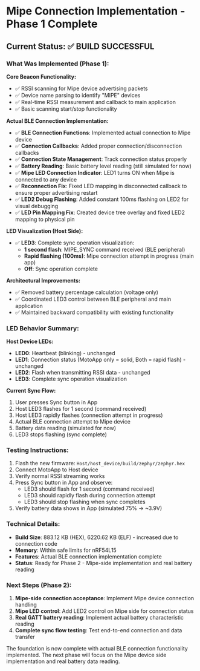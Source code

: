 # Mipe Connection Implementation - Phase 1 Complete

## Current Status: ✅ BUILD SUCCESSFUL

### What Was Implemented (Phase 1):

**Core Beacon Functionality:**
- ✅ RSSI scanning for Mipe device advertising packets
- ✅ Device name parsing to identify "MIPE" devices
- ✅ Real-time RSSI measurement and callback to main application
- ✅ Basic scanning start/stop functionality

**Actual BLE Connection Implementation:**
- ✅ **BLE Connection Functions**: Implemented actual connection to Mipe device
- ✅ **Connection Callbacks**: Added proper connection/disconnection callbacks
- ✅ **Connection State Management**: Track connection status properly
- ✅ **Battery Reading**: Basic battery level reading (still simulated for now)
- ✅ **Mipe LED Connection Indicator**: LED1 turns ON when Mipe is connected to any device
- ✅ **Reconnection Fix**: Fixed LED mapping in disconnected callback to ensure proper advertising restart
- ✅ **LED2 Debug Flashing**: Added constant 100ms flashing on LED2 for visual debugging
- ✅ **LED Pin Mapping Fix**: Created device tree overlay and fixed LED2 mapping to physical pin

**LED Visualization (Host Side):**
- ✅ **LED3**: Complete sync operation visualization:
  - **1 second flash**: MIPE_SYNC command received (BLE peripheral)
  - **Rapid flashing (100ms)**: Mipe connection attempt in progress (main app)
  - **Off**: Sync operation complete

**Architectural Improvements:**
- ✅ Removed battery percentage calculation (voltage only)
- ✅ Coordinated LED3 control between BLE peripheral and main application
- ✅ Maintained backward compatibility with existing functionality

### LED Behavior Summary:

**Host Device LEDs:**
- **LED0**: Heartbeat (blinking) - unchanged
- **LED1**: Connection status (MotoApp only = solid, Both = rapid flash) - unchanged  
- **LED2**: Flash when transmitting RSSI data - unchanged
- **LED3**: Complete sync operation visualization

**Current Sync Flow:**
1. User presses Sync button in App
2. Host LED3 flashes for 1 second (command received)
3. Host LED3 rapidly flashes (connection attempt in progress)
4. Actual BLE connection attempt to Mipe device
5. Battery data reading (simulated for now)
6. LED3 stops flashing (sync complete)

### Testing Instructions:

1. Flash the new firmware: `Host/host_device/build/zephyr/zephyr.hex`
2. Connect MotoApp to Host device
3. Verify normal RSSI streaming works
4. Press Sync button in App and observe:
   - LED3 should flash for 1 second (command received)
   - LED3 should rapidly flash during connection attempt
   - LED3 should stop flashing when sync completes
5. Verify battery data shows in App (simulated 75% → ~3.9V)

### Technical Details:

- **Build Size**: 883.12 KB (HEX), 6220.62 KB (ELF) - increased due to connection code
- **Memory**: Within safe limits for nRF54L15
- **Features**: Actual BLE connection implementation complete
- **Status**: Ready for Phase 2 - Mipe-side implementation and real battery reading

### Next Steps (Phase 2):

1. **Mipe-side connection acceptance**: Implement Mipe device connection handling
2. **Mipe LED control**: Add LED2 control on Mipe side for connection status
3. **Real GATT battery reading**: Implement actual battery characteristic reading
4. **Complete sync flow testing**: Test end-to-end connection and data transfer

The foundation is now complete with actual BLE connection functionality implemented. The next phase will focus on the Mipe device side implementation and real battery data reading.
